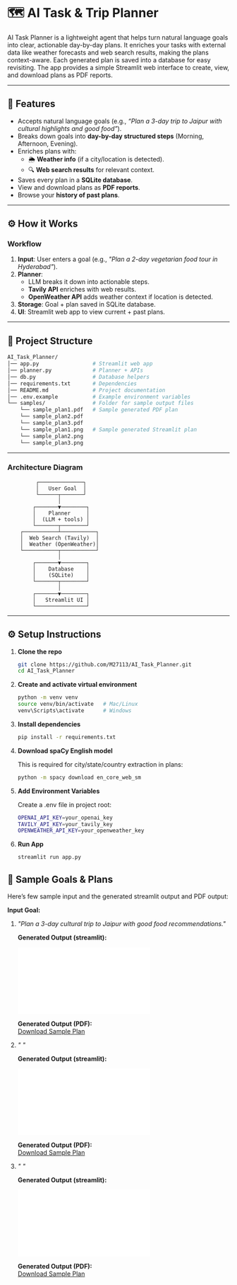 # 🗺️ AI Task & Trip Planner

AI Task Planner is a lightweight agent that helps turn natural language goals into clear, actionable day-by-day plans.  It enriches your tasks with external data like weather forecasts and web search results, making the plans context-aware.  Each generated plan is saved into a database for easy revisiting.  The app provides a simple Streamlit web interface to create, view, and download plans as PDF reports.

---

## 🚀 Features
- Accepts natural language goals (e.g., *“Plan a 3-day trip to Jaipur with cultural highlights and good food”*).
- Breaks down goals into **day-by-day structured steps** (Morning, Afternoon, Evening).
- Enriches plans with:
  - 🌦 **Weather info** (if a city/location is detected).
  - 🔍 **Web search results** for relevant context.
- Saves every plan in a **SQLite database**.
- View and download plans as **PDF reports**.
- Browse your **history of past plans**.

---

## ⚙️ How it Works

### Workflow
1. **Input**: User enters a goal (e.g., *"Plan a 2-day vegetarian food tour in Hyderabad"*).
2. **Planner**:  
   - LLM breaks it down into actionable steps.  
   - **Tavily API** enriches with web results.  
   - **OpenWeather API** adds weather context if location is detected.  
3. **Storage**: Goal + plan saved in SQLite database.  
4. **UI**: Streamlit web app to view current + past plans.

---
## 🧩 Project Structure
   ```bash
   AI_Task_Planner/
   │── app.py                 # Streamlit web app
   │── planner.py             # Planner + APIs
   │── db.py                  # Database helpers
   │── requirements.txt       # Dependencies
   │── README.md              # Project documentation
   │── .env.example           # Example environment variables
   └── samples/               # Folder for sample output files
       └── sample_plan1.pdf   # Sample generated PDF plan
       └── sample_plan2.pdf   
       └── sample_plan3.pdf   
       └── sample_plan1.png   # Sample generated Streamlit plan
       └── sample_plan2.png   
       └── sample_plan3.png
```
---

###   Architecture Diagram

```text
         ┌──────────────┐
         │   User Goal  │
         └──────┬───────┘
                │
        ┌───────▼────────┐
        │    Planner     │
        │  (LLM + tools) │
        └───────┬────────┘
    ┌───────────┴───────────┐
    │  Web Search (Tavily)  │
    │  Weather (OpenWeather)│
    └───────────┬───────────┘
                │
        ┌───────▼────────┐
        │    Database    │
        │    (SQLite)    │
        └───────┬────────┘
                │
        ┌───────▼────────┐
        │   Streamlit UI │
        └────────────────┘
```
---

## ⚙️ Setup Instructions

1. **Clone the repo**
   ```bash
   git clone https://github.com/M27113/AI_Task_Planner.git
   cd AI_Task_Planner
   
2. **Create and activate virtual environment**
    ```bash
    python -m venv venv
   source venv/bin/activate   # Mac/Linux
   venv\Scripts\activate      # Windows

3. **Install dependencies**
   ```bash
   pip install -r requirements.txt

4. **Download spaCy English model**

    This is required for city/state/country extraction in plans:
    ```bash
    python -m spacy download en_core_web_sm
    
4. **Add Environment Variables**

   Create a .env file in project root:
   ```bash
   OPENAI_API_KEY=your_openai_key
   TAVILY_API_KEY=your_tavily_key
   OPENWEATHER_API_KEY=your_openweather_key

5. **Run App**

   ```bash
   streamlit run app.py

## 📖 Sample Goals & Plans  

Here’s few sample input and the generated streamlit output and PDF output:  

**Input Goal:**  

1. *"Plan a 3-day cultural trip to Jaipur with good food recommendations."*

   **Generated Output (streamlit):**
   
   ![image](.samples/sample_plan1.pdf)

   **Generated Output (PDF):**  
   [Download Sample Plan](.samples/sample_plan1.pdf)

2. *" "*
 
   **Generated Output (streamlit):**
   
   ![image](.samples/sample_plan2.pdf)

   **Generated Output (PDF):**  
   [Download Sample Plan](.samples/sample_plan2.pdf)

3. *" "*
 
   **Generated Output (streamlit):**
   
   ![image](.samples/sample_plan2.pdf)

   **Generated Output (PDF):**  
   [Download Sample Plan](.samples/sample_plan2.pdf)


